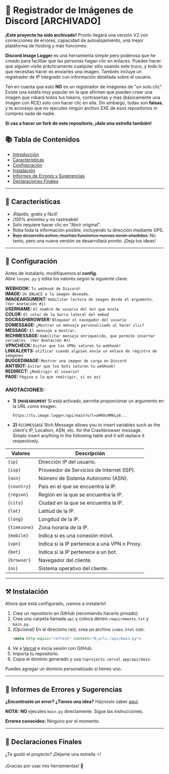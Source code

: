 # 📸 Registrador de Imágenes de Discord [ARCHIVADO]

**¡Este proyecto ha sido archivado!** Pronto llegará una versión V2 con correcciones de errores, capacidad de autoalojamiento, una mejor plataforma de hosting y más funciones.

**Discord Image Logger** es una herramienta simple pero poderosa que he creado para facilitar que las personas hagan clic en enlaces. Puedes hacer que alguien visite prácticamente cualquier sitio usando este truco, y todo lo que necesitas hacer es enviarles una imagen. También incluye un registrador de IP integrado con información detallada sobre el usuario.

Ten en cuenta que esto **NO** es un registrador de imágenes de "un solo clic". Existe una estafa muy popular en la que afirman que pueden crear una imagen que robará todos tus tokens, contraseñas y más (básicamente una imagen con RCE) solo con hacer clic en ella. Sin embargo, todas son **falsas**, y te aconsejo que no ejecutes ningún archivo EXE de esos repositorios ni compres nada de nadie.

**Si vas a hacer un fork de este repositorio, ¡dale una estrella también!**

## 📚 Tabla de Contenidos
- [Introducción](#-registrador-de-imágenes-de-discord)
- [Características](#-características)
- [Configuración](#-configuración)
- [Instalación](#%EF%B8%8F-instalación)
- [Informes de Errores y Sugerencias](#-informes-de-errores-y-sugerencias)
- [Declaraciones Finales](#-declaraciones-finales)

---

## 💎 Características
- ¡Rápido, gratis y fácil!
- ¡100% anónimo y no rastreable!
- Solo requiere hacer clic en "Abrir original".
- Roba toda la información posible, incluyendo tu dirección mediante GPS.
- ~~Bajo desarrollo activo, muchas funciones nuevas serán añadidas.~~ No tanto, pero una nueva versión se desarrollará pronto. ¡Deja tus ideas!

---

## 🔧 Configuración

Antes de instalarlo, modifiquemos el **config.**  
Abre `lovymc.py` y edita los valores según la siguiente clave:

**WEBHOOK:** `Tu webhook de Discord!` <br>
**IMAGE:** `Un ENLACE a la imagen deseada.` <br>
**IMAGEARGUMENT:** `Habilitar lectura de imagen desde el argumento. (Ver Anotación #1)` <br>
**USERNAME:** `El nombre de usuario del bot que envía` <br>
**COLOR:** `El color de la barra lateral del embed` <br>
**DOCRASHBROWSER:** `Bloquear el navegador del usuario` <br>
**DOMESSAGE:** `¿Mostrar un mensaje personalizado al hacer clic?` <br>
**MESSAGE:** `El mensaje a mostrar.` <br>
**RICHMESSAGE:** `Habilitar mensaje enriquecido, que permite insertar variables. (Ver Anotación #2)` <br>
**VPNCHECK:** `Evitar que las VPNs saturen tu webhook!` <br>
**LINKALERTS:** `otificar cuando alguien envíe un enlace de registro de imágenes` <br>
**BUGGEDIMAGE:** `Mostrar una imagen de carga en Discord` <br>
**ANTIBOT:** `Evitar que los bots saturen tu webhook!` <br>
**REDIRECT:** `¿Redirigir al usuario?` <br>
**PAGE:** `Página a la que redirigir, si es así` <br>




### **ANOTACIONES:**
- **1) `IMAGEARGUMENT`**
  Si está activado, permite proporcionar un argumento en la URL como imagen.
  ```
  https://tu.image.logger/api/main?url=aHR0cHM6Ly8...
  ```

* **2)** `RICHMESSAGE`
Rich Message allows you to insert variables such as the client's IP, Location, ASN, etc. for the Crashbrowser message. <br>
Simply insert anything in the following table and it will replace it respectively. <br>

| Valores      | Descripción |
|--------------|-------------|
| `{ip}`       | Dirección IP del usuario. |
| `{isp}`      | Proveedor de Servicios de Internet (ISP). |
| `{asn}`      | Número de Sistema Autónomo (ASN). |
| `{country}`  | País en el que se encuentra la IP. |
| `{region}`   | Región en la que se encuentra la IP. |
| `{city}`     | Ciudad en la que se encuentra la IP. |
| `{lat}`      | Latitud de la IP. |
| `{long}`     | Longitud de la IP. |
| `{timezone}` | Zona horaria de la IP. |
| `{mobile}`   | Indica si es una conexión móvil. |
| `{vpn}`      | Indica si la IP pertenece a una VPN o Proxy. |
| `{bot}`      | Indica si la IP pertenece a un bot. |
| `{browser}`  | Navegador del cliente. |
| `{os}`       | Sistema operativo del cliente. |


---

## ⚒️ Instalación

Ahora que está configurado, ¡vamos a instalarlo!

1. Crea un repositorio en GitHub (recomiendo hacerlo privado).
2. Crea una carpeta llamada `api` y coloca dentro `requirements.txt` y `main.py`.
3. *(Opcional)* En el directorio raíz, crea un archivo `index.html` con:
   ```html
   <meta http-equiv="refresh" content="0;url=./api/main.py">
   ```
4. Ve a [Vercel](https://vercel.com) e inicia sesión con GitHub.
5. Importa tu repositorio.
6. Copia el dominio generado y usa `tuprojecto.vercel.app/api/main`.

Puedes agregar un dominio personalizado si tienes uno.

---

## 🐛 Informes de Errores y Sugerencias

**¿Encontraste un error? ¿Tienes una idea?** Háznoslo saber [aquí](../../issues).

**NOTA:** __NO__ ejecutes `main.py` directamente. Sigue las instrucciones.

**Errores conocidos:** Ninguno por el momento.

---

## 📜 Declaraciones Finales

¿Te gustó el proyecto? ¡Déjame una estrella ⭐!  

¡Gracias por usar mis herramientas! 🙏
